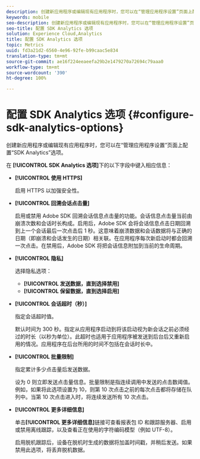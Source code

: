 ```yaml
---
description: 创建新应用程序或编辑现有应用程序时，您可以在“管理应用程序设置”页面上配置“SDK Analytics”选项。
keywords: mobile
seo-description: 创建新应用程序或编辑现有应用程序时，您可以在“管理应用程序设置”页面上配置“SDK Analytics”选项。
seo-title: 配置 SDK Analytics 选项
solution: Experience Cloud,Analytics
title: 配置 SDK Analytics 选项
topic: Metrics
uuid: fd3a21d2-6560-4e96-92fe-b99caac5e834
translation-type: tm+mt
source-git-commit: ae16f224eeaeefa29b2e1479270a72694c79aaa0
workflow-type: tm+mt
source-wordcount: '390'
ht-degree: 100%

---
```



# 配置 SDK Analytics 选项 {#configure-sdk-analytics-options}

创建新应用程序或编辑现有应用程序时，您可以在“管理应用程序设置”页面上配置“SDK Analytics”选项。

在 **[!UICONTROL SDK Analytics 选项]**&#x200B;下的以下字段中键入相应信息：

* **[!UICONTROL 使用 HTTPS]**

   启用 HTTPS 以加强安全性。

* **[!UICONTROL 回溯会话点击量]**

   启用或禁用 Adobe SDK 回溯会话信息点击量的功能。会话信息点击量当前由崩溃次数和会话时长构成。启用后，Adobe SDK 会将会话信息点击日期回溯到上一个会话最后一次点击后 1 秒。这意味着崩溃数据和会话数据将与正确的日期（即崩溃和会话发生的日期）相关联。在应用程序每次新启动时都会回溯一次点击。在禁用后，Adobe SDK 将把会话信息附加到当前的生命周期。

* **[!UICONTROL 隐私]**

   选择隐私选项：

   * **[!UICONTROL 发送数据，直到选择禁用]**
   * **[!UICONTROL 保留数据，直到选择启用]**

* **[!UICONTROL 会话超时（秒）]**

   指定会话超时值。

   默认时间为 300 秒。指定从应用程序启动到将该启动视为新会话之前必须经过的时长（以秒为单位）。此超时也适用于应用程序被发送到后台后又重新启用的情况。应用程序在后台所用的时间不包括在会话时长中。

* **[!UICONTROL 批量限制]**

   指定累计多少点击量后发送数据。

   设为 0 则立即发送点击量信息。批量限制是指连续调用中发送的点击数阈值。例如，如果将此选项设置为 10，则第 10 次点击之前的每次点击都将存储在队列中。当第 10 次点击进入时，将连续发送所有 10 次点击。

* **[!UICONTROL 更多详细信息]**

   单击&#x200B;**[!UICONTROL 更多详细信息]**&#x200B;链接可查看报表包 ID 和跟踪服务器、启用或禁用离线跟踪，以及查看正在使用的字符编码模型（例如 UTF-8）。

   启用脱机跟踪后，设备在脱机时生成的数据将加盖时间戳，并稍后发送。如果禁用此选项，将丢弃脱机数据。
